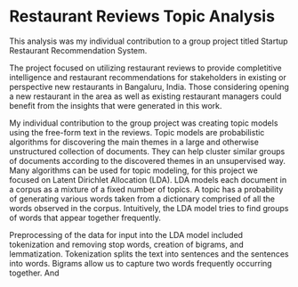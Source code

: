 # Restaurant Reviews Topic Analysis

This analysis was my individual contribution to a group project titled Startup Restaurant Recommendation System.

The project focused on utilizing restaurant reviews to provide completitive intelligence and restaurant recommendations for stakeholders in existing or perspective new restaurants in Bangaluru, India. Those considering opening a new restaurant in the area as well as existing restaurant managers could benefit from the insights that were generated in this work.

My individual contribution to the group project was creating topic models using the free-form text in the reviews. Topic models are probabilistic algorithms for discovering the main themes in a large and otherwise unstructured collection of documents. They can help cluster similar groups of documents according to the discovered themes in an unsupervised way. Many algorithms can be used for topic modeling, for this project we focused on Latent Dirichlet Allocation (LDA). LDA models each document in a corpus as a mixture of a fixed number of topics. A topic has a probability of generating various words taken from a dictionary comprised of all the words observed in the corpus. Intuitively, the LDA model tries to find groups of words that appear together frequently.

Preprocessing of the data for input into the LDA model included tokenization and removing stop words, creation of bigrams, and lemmatization. Tokenization splits the text into sentences and the sentences into words. Bigrams allow us to capture two words frequently occurring together. And
